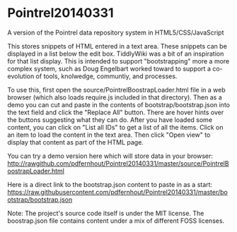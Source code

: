 Pointrel20140331
================

A version of the Pointrel data repository system in HTML5/CSS/JavaScript

This stores snippets of HTML entered in a text area. These snippets can be displayed in a list below the edit box. TiddlyWiki was a bit of an inspiration for that list display. This is intended to support "bootstrapping" more a more complex system, such as Doug Engelbart worked toward to support a co-evolution of tools, knolwedge, communtiy, and processes.

To use this, first open the source/PointrelBoostrapLoader.html file in a web browser (which also loads require.js included in that directory). Then as a demo you can cut and paste in the contents of bootstrap/bootstrap.json into the text field and click the "Replace All" button. There are hover hints over the buttons suggesting what they can do. After you have loaded some content, you can click on "List all IDs" to get a list of all the items. Click on an item to load the content in the text area. Then click "Open view" to display that content as part of the HTML page.

You can try a demo version here which will store data in your browser:
http://rawgithub.com/pdfernhout/Pointrel20140331/master/source/PointrelBoostrapLoader.html

Here is a direct link to the bootstrap.json content to paste in as a start:
https://raw.githubusercontent.com/pdfernhout/Pointrel20140331/master/bootstrap/bootstrap.json

Note:
The project's source code itself is under the MIT license.
The boostrap.json file contains content under a mix of different FOSS licenses.
